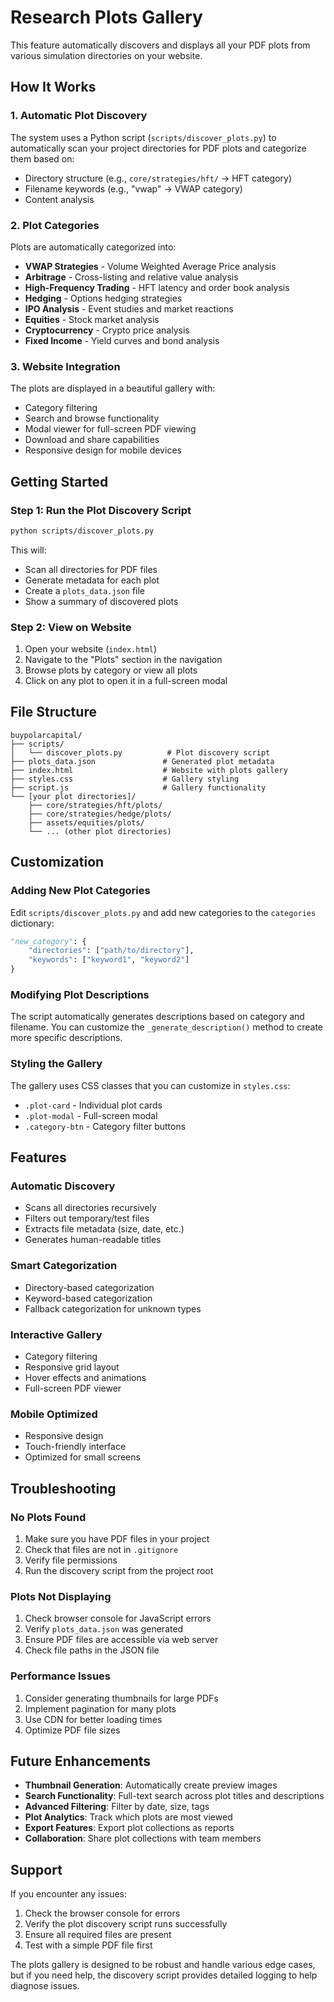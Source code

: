 # Research Plots Gallery

This feature automatically discovers and displays all your PDF plots from various simulation directories on your website.

## How It Works

### 1. Automatic Plot Discovery
The system uses a Python script (`scripts/discover_plots.py`) to automatically scan your project directories for PDF plots and categorize them based on:
- Directory structure (e.g., `core/strategies/hft/` → HFT category)
- Filename keywords (e.g., "vwap" → VWAP category)
- Content analysis

### 2. Plot Categories
Plots are automatically categorized into:
- **VWAP Strategies** - Volume Weighted Average Price analysis
- **Arbitrage** - Cross-listing and relative value analysis
- **High-Frequency Trading** - HFT latency and order book analysis
- **Hedging** - Options hedging strategies
- **IPO Analysis** - Event studies and market reactions
- **Equities** - Stock market analysis
- **Cryptocurrency** - Crypto price analysis
- **Fixed Income** - Yield curves and bond analysis

### 3. Website Integration
The plots are displayed in a beautiful gallery with:
- Category filtering
- Search and browse functionality
- Modal viewer for full-screen PDF viewing
- Download and share capabilities
- Responsive design for mobile devices

## Getting Started

### Step 1: Run the Plot Discovery Script
```bash
python scripts/discover_plots.py
```

This will:
- Scan all directories for PDF files
- Generate metadata for each plot
- Create a `plots_data.json` file
- Show a summary of discovered plots

### Step 2: View on Website
1. Open your website (`index.html`)
2. Navigate to the "Plots" section in the navigation
3. Browse plots by category or view all plots
4. Click on any plot to open it in a full-screen modal

## File Structure

```
buypolarcapital/
├── scripts/
│   └── discover_plots.py          # Plot discovery script
├── plots_data.json               # Generated plot metadata
├── index.html                    # Website with plots gallery
├── styles.css                    # Gallery styling
├── script.js                     # Gallery functionality
└── [your plot directories]/
    ├── core/strategies/hft/plots/
    ├── core/strategies/hedge/plots/
    ├── assets/equities/plots/
    └── ... (other plot directories)
```

## Customization

### Adding New Plot Categories
Edit `scripts/discover_plots.py` and add new categories to the `categories` dictionary:

```python
"new_category": {
    "directories": ["path/to/directory"],
    "keywords": ["keyword1", "keyword2"]
}
```

### Modifying Plot Descriptions
The script automatically generates descriptions based on category and filename. You can customize the `_generate_description()` method to create more specific descriptions.

### Styling the Gallery
The gallery uses CSS classes that you can customize in `styles.css`:
- `.plot-card` - Individual plot cards
- `.plot-modal` - Full-screen modal
- `.category-btn` - Category filter buttons

## Features

### Automatic Discovery
- Scans all directories recursively
- Filters out temporary/test files
- Extracts file metadata (size, date, etc.)
- Generates human-readable titles

### Smart Categorization
- Directory-based categorization
- Keyword-based categorization
- Fallback categorization for unknown types

### Interactive Gallery
- Category filtering
- Responsive grid layout
- Hover effects and animations
- Full-screen PDF viewer

### Mobile Optimized
- Responsive design
- Touch-friendly interface
- Optimized for small screens

## Troubleshooting

### No Plots Found
1. Make sure you have PDF files in your project
2. Check that files are not in `.gitignore`
3. Verify file permissions
4. Run the discovery script from the project root

### Plots Not Displaying
1. Check browser console for JavaScript errors
2. Verify `plots_data.json` was generated
3. Ensure PDF files are accessible via web server
4. Check file paths in the JSON file

### Performance Issues
1. Consider generating thumbnails for large PDFs
2. Implement pagination for many plots
3. Use CDN for better loading times
4. Optimize PDF file sizes

## Future Enhancements

- **Thumbnail Generation**: Automatically create preview images
- **Search Functionality**: Full-text search across plot titles and descriptions
- **Advanced Filtering**: Filter by date, size, tags
- **Plot Analytics**: Track which plots are most viewed
- **Export Features**: Export plot collections as reports
- **Collaboration**: Share plot collections with team members

## Support

If you encounter any issues:
1. Check the browser console for errors
2. Verify the plot discovery script runs successfully
3. Ensure all required files are present
4. Test with a simple PDF file first

The plots gallery is designed to be robust and handle various edge cases, but if you need help, the discovery script provides detailed logging to help diagnose issues. 